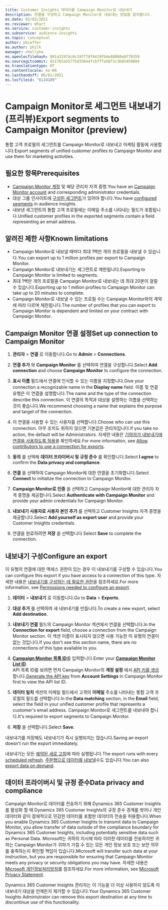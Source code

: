 ```yaml
---
title: Customer Insights 데이터를 Campaign Monitor로 내보내기
description: 연결을 구성하고 Campaign Monitor로 내보내는 방법을 알아봅니다.
ms.date: 03/03/2021
ms.reviewer: mhart
ms.service: customer-insights
ms.subservice: audience-insights
ms.topic: conceptual
author: pkieffer
ms.author: philk
manager: shellyha
ms.openlocfilehash: 091a3197dc0c19ff78f0419fb4e88868e0f78359
ms.sourcegitcommit: 831765a55775d358447cb7ffa56f2c3b85459084
ms.translationtype: HT
ms.contentlocale: ko-KR
ms.lasthandoff: 06/01/2021
ms.locfileid: "6124189"
---
```

# <a name="export-segments-to-campaign-monitor-preview"></a><span data-ttu-id="e728b-103">Campaign Monitor로 세그먼트 내보내기(프리뷰)</span><span class="sxs-lookup"><span data-stu-id="e728b-103">Export segments to Campaign Monitor (preview)</span></span>

<span data-ttu-id="e728b-104">통합 고객 프로필의 세그먼트를 Campaign Monitor로 내보내고 마케팅 활동에 사용합니다.</span><span class="sxs-lookup"><span data-stu-id="e728b-104">Export segments of unified customer profiles to Campaign Monitor and use them for marketing activities.</span></span>

## <a name="prerequisites"></a><span data-ttu-id="e728b-105">필요한 항목</span><span class="sxs-lookup"><span data-stu-id="e728b-105">Prerequisites</span></span>

-   <span data-ttu-id="e728b-106">[Campaign Monitor 계정](https://www.campaignmonitor.com/) 및 해당 관리자 자격 증명.</span><span class="sxs-lookup"><span data-stu-id="e728b-106">You have an [Campaign Monitor account](https://www.campaignmonitor.com/) and corresponding administrator credentials.</span></span>
-   <span data-ttu-id="e728b-107">대상 그룹 인사이트에 [구성된 세그먼트](segments.md)가 있어야 합니다.</span><span class="sxs-lookup"><span data-stu-id="e728b-107">You have [configured segments](segments.md) in audience insights.</span></span>
-   <span data-ttu-id="e728b-108">내보낸 세그먼트의 통합 고객 프로필에는 이메일 주소를 나타내는 필드가 포함됩니다.</span><span class="sxs-lookup"><span data-stu-id="e728b-108">Unified customer profiles in the exported segments contain a field representing an email address.</span></span>

## <a name="known-limitations"></a><span data-ttu-id="e728b-109">알려진 제한 사항</span><span class="sxs-lookup"><span data-stu-id="e728b-109">Known limitations</span></span>

- <span data-ttu-id="e728b-110">Campaign Monitor로 내보낼 때마다 최대 1백만 개의 프로필을 내보낼 수 있습니다.</span><span class="sxs-lookup"><span data-stu-id="e728b-110">You can export up to 1 million profiles per export to Campaign Monitor.</span></span>
- <span data-ttu-id="e728b-111">Campaign Monitor로 내보내기는 세그먼트로 제한됩니다.</span><span class="sxs-lookup"><span data-stu-id="e728b-111">Exporting to Campaign Monitor is limited to segments.</span></span>
- <span data-ttu-id="e728b-112">최대 1백만 개의 프로필을 Campaign Monitor로 내보내는 데 최대 20분이 걸릴 수 있습니다.</span><span class="sxs-lookup"><span data-stu-id="e728b-112">Exporting up to 1 million profiles to Campaign Monitor can take up to 20 minutes to complete.</span></span> 
- <span data-ttu-id="e728b-113">Campaign Monitor로 내보낼 수 있는 프로필 수는 Campaign Monitor와의 계약에 따라 다르며 제한됩니다.</span><span class="sxs-lookup"><span data-stu-id="e728b-113">The number of profiles that you can export to Campaign Monitor is dependent and limited on your contract with Campaign Monitor.</span></span>

## <a name="set-up-connection-to-campaign-monitor"></a><span data-ttu-id="e728b-114">Campaign Monitor 연결 설정</span><span class="sxs-lookup"><span data-stu-id="e728b-114">Set up connection to Campaign Monitor</span></span>

1. <span data-ttu-id="e728b-115">**관리자** > **연결** 로 이동합니다.</span><span class="sxs-lookup"><span data-stu-id="e728b-115">Go to **Admin** > **Connections**.</span></span>

1. <span data-ttu-id="e728b-116">**연결 추가** 와 **Campaign Monitor** 를 선택하여 연결을 구성합니다.</span><span class="sxs-lookup"><span data-stu-id="e728b-116">Select **Add connection** and choose **Campaign Monitor** to configure the connection.</span></span>

1. <span data-ttu-id="e728b-117">**표시 이름** 필드에서 연결에 인식할 수 있는 이름을 지정합니다.</span><span class="sxs-lookup"><span data-stu-id="e728b-117">Give your connection a recognizable name in the **Display name** field.</span></span> <span data-ttu-id="e728b-118">이름 및 연결 유형은 이 연결을 설명합니다.</span><span class="sxs-lookup"><span data-stu-id="e728b-118">The name and the type of the connection describe this connection.</span></span> <span data-ttu-id="e728b-119">이 연결의 목적과 대상을 설명하는 이름을 선택하는 것이 좋습니다.</span><span class="sxs-lookup"><span data-stu-id="e728b-119">We recommend choosing a name that explains the purpose and target of the connection.</span></span>

1. <span data-ttu-id="e728b-120">이 연결을 사용할 수 있는 사용자를 선택합니다.</span><span class="sxs-lookup"><span data-stu-id="e728b-120">Choose who can use this connection.</span></span> <span data-ttu-id="e728b-121">아무 조치도 취하지 않으면 기본값은 관리자입니다.</span><span class="sxs-lookup"><span data-stu-id="e728b-121">If you take no action, the default will be Administrators.</span></span> <span data-ttu-id="e728b-122">자세한 내용은 [기여자가 내보내기에 연결을 사용하도록 허용](connections.md#allow-contributors-to-use-a-connection-for-exports)을 확인하세요.</span><span class="sxs-lookup"><span data-stu-id="e728b-122">For more information, see [Allow contributors to use a connection for exports](connections.md#allow-contributors-to-use-a-connection-for-exports).</span></span>

1. <span data-ttu-id="e728b-123">**동의** 를 선택해 **데이터 프라이버시 및 규정 준수** 를 확인합니다.</span><span class="sxs-lookup"><span data-stu-id="e728b-123">Select **I agree** to confirm the **Data privacy and compliance**.</span></span>

1. <span data-ttu-id="e728b-124">**연결** 을 선택하여 Campaign Monitor에 대한 연결을 초기화합니다.</span><span class="sxs-lookup"><span data-stu-id="e728b-124">Select **Connect** to initialize the connection to Campaign Monitor.</span></span>

1. <span data-ttu-id="e728b-125">**Campaign Monitor로 인증** 을 선택하고 Campaign Monitor에 대한 관리자 자격 증명을 제공합니다.</span><span class="sxs-lookup"><span data-stu-id="e728b-125">Select **Authenticate with Campaign Monitor** and provide your admin credentials for Campaign Monitor.</span></span>

1. <span data-ttu-id="e728b-126">**내보내기 사용자로 사용자 본인 추가** 를 선택하고 Customer Insights 자격 증명을 제공합니다.</span><span class="sxs-lookup"><span data-stu-id="e728b-126">Select **Add yourself as export user** and provide your Customer Insights credentials.</span></span>

1. <span data-ttu-id="e728b-127">연결을 완료하려면 **저장** 을 선택합니다.</span><span class="sxs-lookup"><span data-stu-id="e728b-127">Select **Save** to complete the connection.</span></span>

## <a name="configure-an-export"></a><span data-ttu-id="e728b-128">내보내기 구성</span><span class="sxs-lookup"><span data-stu-id="e728b-128">Configure an export</span></span>

<span data-ttu-id="e728b-129">이 유형의 연결에 대한 액세스 권한이 있는 경우 이 내보내기를 구성할 수 있습니다.</span><span class="sxs-lookup"><span data-stu-id="e728b-129">You can configure this export if you have access to a connection of this type.</span></span> <span data-ttu-id="e728b-130">자세한 내용은 [내보내기를 구성하는 데 필요한 권한](export-destinations.md#set-up-a-new-export)을 참조하세요.</span><span class="sxs-lookup"><span data-stu-id="e728b-130">For more information, see [Permissions needed to configure an export](export-destinations.md#set-up-a-new-export).</span></span>

1. <span data-ttu-id="e728b-131">**데이터** > **내보내기** 로 이동합니다.</span><span class="sxs-lookup"><span data-stu-id="e728b-131">Go to **Data** > **Exports**.</span></span>

1. <span data-ttu-id="e728b-132">**대상 추가** 를 선택하여 새 내보내기를 만듭니다.</span><span class="sxs-lookup"><span data-stu-id="e728b-132">To create a new export, select **Add destination**.</span></span>

1. <span data-ttu-id="e728b-133">**내보내기 연결** 필드의 Campaign Monitor 섹션에서 연결을 선택합니다.</span><span class="sxs-lookup"><span data-stu-id="e728b-133">In the **Connection for export** field, choose a connection from the Campaign Monitor section.</span></span> <span data-ttu-id="e728b-134">이 섹션 이름이 표시되지 않으면 사용 가능한 이 유형의 연결이 없는 것입니다.</span><span class="sxs-lookup"><span data-stu-id="e728b-134">If you don't see this section name, there are no connections of this type available to you.</span></span>

1. <span data-ttu-id="e728b-135">[**Campaign Monitor 목록 ID**](https://www.campaignmonitor.com/api/getting-started/#your-list-id)를 입력합니다.</span><span class="sxs-lookup"><span data-stu-id="e728b-135">Enter your [**Campaign Monitor List ID**](https://www.campaignmonitor.com/api/getting-started/#your-list-id).</span></span>    
   <span data-ttu-id="e728b-136">API 목록 ID를 보려면 먼저 Campaign Monitor의 **계정 설정** 에서 [API 키를 생성](https://www.campaignmonitor.com/api/getting-started/)합니다.</span><span class="sxs-lookup"><span data-stu-id="e728b-136">[Generate the API key](https://www.campaignmonitor.com/api/getting-started/) from **Account Settings** in Campaign Monitor first to view the API list ID.</span></span>  

3. <span data-ttu-id="e728b-137">**데이터 일치** 섹션의 이메일 필드에서 고객의 **이메일** 주소를 나타내는 통합 고객 프로필의 필드를 선택합니다.</span><span class="sxs-lookup"><span data-stu-id="e728b-137">In the **Data matching** section, in the **Email** field, select the field in your unified customer profile that represents a customer's email address.</span></span> <span data-ttu-id="e728b-138">Campaign Monitor로 세그먼트를 내보내야 합니다.</span><span class="sxs-lookup"><span data-stu-id="e728b-138">It's required to export segments to Campaign Monitor.</span></span>

1. <span data-ttu-id="e728b-139">**저장** 을 선택합니다.</span><span class="sxs-lookup"><span data-stu-id="e728b-139">Select **Save**.</span></span>

<span data-ttu-id="e728b-140">내보내기를 저장해도 내보내기가 즉시 실행되지는 않습니다.</span><span class="sxs-lookup"><span data-stu-id="e728b-140">Saving an export doesn't run the export immediately.</span></span>

<span data-ttu-id="e728b-141">내보내기는 모든 [예약된 새로 고침](system.md#schedule-tab)에 따라 실행됩니다.</span><span class="sxs-lookup"><span data-stu-id="e728b-141">The export runs with every [scheduled refresh](system.md#schedule-tab).</span></span> <span data-ttu-id="e728b-142">[주문형으로 데이터를 내보낼](export-destinations.md#run-exports-on-demand)수도 있습니다.</span><span class="sxs-lookup"><span data-stu-id="e728b-142">You can also [export data on demand](export-destinations.md#run-exports-on-demand).</span></span> 


## <a name="data-privacy-and-compliance"></a><span data-ttu-id="e728b-143">데이터 프라이버시 및 규정 준수</span><span class="sxs-lookup"><span data-stu-id="e728b-143">Data privacy and compliance</span></span>

<span data-ttu-id="e728b-144">Campaign Monitor로 데이터를 전송하기 위해 Dynamics 365 Customer Insights를 활성화 할 때 Dynamics 365 Customer Insights의 규정 준수 경계를 벗어나 개인 데이터와 같이 잠재적으로 민감한 데이터를 포함한 데이터의 전송을 허용합니다.</span><span class="sxs-lookup"><span data-stu-id="e728b-144">When you enable Dynamics 365 Customer Insights to transmit data to Campaign Monitor, you allow transfer of data outside of the compliance boundary for Dynamics 365 Customer Insights, including potentially sensitive data such as Personal Data.</span></span> <span data-ttu-id="e728b-145">Microsoft는 귀하의 지시에 따라 이러한 데이터를 전송하지만 귀하는 Campaign Monitor가 귀하가 가질 수 있는 모든 개인 정보 보호 또는 보안 의무를 충족하는지 확인할 책임이 있습니다.</span><span class="sxs-lookup"><span data-stu-id="e728b-145">Microsoft will transfer such data at your instruction, but you are responsible for ensuring that Campaign Monitor meets any privacy or security obligations you may have.</span></span> <span data-ttu-id="e728b-146">자세한 내용은 [Microsoft 개인정보처리방침](https://go.microsoft.com/fwlink/?linkid=396732)를 참조하세요.</span><span class="sxs-lookup"><span data-stu-id="e728b-146">For more information, see [Microsoft Privacy Statement](https://go.microsoft.com/fwlink/?linkid=396732).</span></span>

<span data-ttu-id="e728b-147">Dynamics 365 Customer Insights 관리자는 이 기능을 더 이상 사용하지 않도록 이 내보내기 대상을 언제든지 제거할 수 있습니다.</span><span class="sxs-lookup"><span data-stu-id="e728b-147">Your Dynamics 365 Customer Insights Administrator can remove this export destination at any time to discontinue use of this functionality.</span></span>

